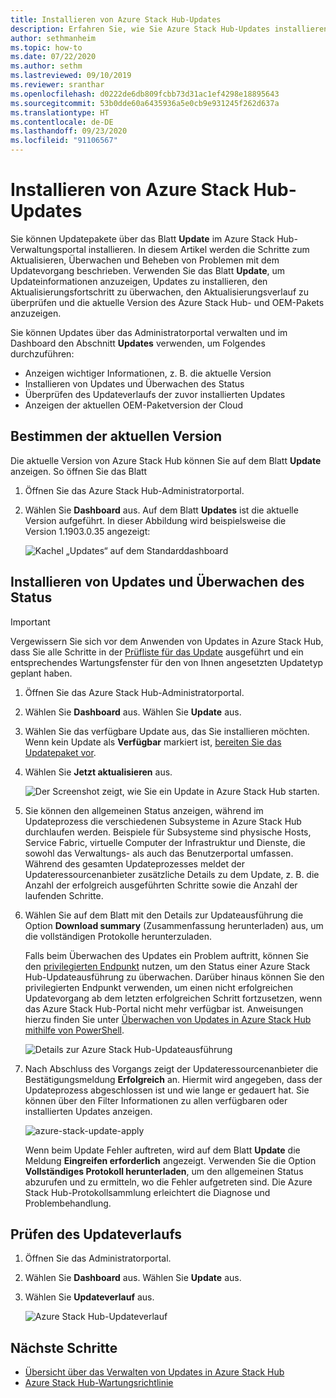```yaml
---
title: Installieren von Azure Stack Hub-Updates
description: Erfahren Sie, wie Sie Azure Stack Hub-Updates installieren.
author: sethmanheim
ms.topic: how-to
ms.date: 07/22/2020
ms.author: sethm
ms.lastreviewed: 09/10/2019
ms.reviewer: sranthar
ms.openlocfilehash: d0222de6db809fcbb73d31ac1ef4298e18895643
ms.sourcegitcommit: 53b0dde60a6435936a5e0cb9e931245f262d637a
ms.translationtype: HT
ms.contentlocale: de-DE
ms.lasthandoff: 09/23/2020
ms.locfileid: "91106567"
---
```

# <a name="install-azure-stack-hub-updates"></a>Installieren von Azure Stack Hub-Updates

Sie können Updatepakete über das Blatt **Update** im Azure Stack Hub-Verwaltungsportal installieren. In diesem Artikel werden die Schritte zum Aktualisieren, Überwachen und Beheben von Problemen mit dem Updatevorgang beschrieben. Verwenden Sie das Blatt **Update**, um Updateinformationen anzuzeigen, Updates zu installieren, den Aktualisierungsfortschritt zu überwachen, den Aktualisierungsverlauf zu überprüfen und die aktuelle Version des Azure Stack Hub- und OEM-Pakets anzuzeigen.

Sie können Updates über das Administratorportal verwalten und im Dashboard den Abschnitt **Updates** verwenden, um Folgendes durchzuführen:

- Anzeigen wichtiger Informationen, z. B. die aktuelle Version
- Installieren von Updates und Überwachen des Status
- Überprüfen des Updateverlaufs der zuvor installierten Updates
- Anzeigen der aktuellen OEM-Paketversion der Cloud

## <a name="determine-the-current-version"></a>Bestimmen der aktuellen Version

Die aktuelle Version von Azure Stack Hub können Sie auf dem Blatt **Update** anzeigen. So öffnen Sie das Blatt

1. Öffnen Sie das Azure Stack Hub-Administratorportal.

2. Wählen Sie **Dashboard** aus. Auf dem Blatt **Updates** ist die aktuelle Version aufgeführt. In dieser Abbildung wird beispielsweise die Version 1.1903.0.35 angezeigt:

    ![Kachel „Updates“ auf dem Standarddashboard](./media/azure-stack-update-apply/image1.png)

## <a name="install-updates-and-monitor-progress"></a>Installieren von Updates und Überwachen des Status

> [!IMPORTANT]
> Vergewissern Sie sich vor dem Anwenden von Updates in Azure Stack Hub, dass Sie alle Schritte in der [Prüfliste für das Update](release-notes-checklist.md) ausgeführt und ein entsprechendes Wartungsfenster für den von Ihnen angesetzten Updatetyp geplant haben.

1. Öffnen Sie das Azure Stack Hub-Administratorportal.

2. Wählen Sie **Dashboard** aus. Wählen Sie **Update** aus.

3. Wählen Sie das verfügbare Update aus, das Sie installieren möchten. Wenn kein Update als **Verfügbar** markiert ist, [bereiten Sie das Updatepaket vor](azure-stack-update-prepare-package.md).

4. Wählen Sie **Jetzt aktualisieren** aus.

    ![Der Screenshot zeigt, wie Sie ein Update in Azure Stack Hub starten.](./media/azure-stack-update-apply/image2.png)

5. Sie können den allgemeinen Status anzeigen, während im Updateprozess die verschiedenen Subsysteme in Azure Stack Hub durchlaufen werden. Beispiele für Subsysteme sind physische Hosts, Service Fabric, virtuelle Computer der Infrastruktur und Dienste, die sowohl das Verwaltungs- als auch das Benutzerportal umfassen. Während des gesamten Updateprozesses meldet der Updateressourcenanbieter zusätzliche Details zu dem Update, z. B. die Anzahl der erfolgreich ausgeführten Schritte sowie die Anzahl der laufenden Schritte.

6. Wählen Sie auf dem Blatt mit den Details zur Updateausführung die Option **Download summary** (Zusammenfassung herunterladen) aus, um die vollständigen Protokolle herunterzuladen.

    Falls beim Überwachen des Updates ein Problem auftritt, können Sie den [privilegierten Endpunkt](./azure-stack-privileged-endpoint.md) nutzen, um den Status einer Azure Stack Hub-Updateausführung zu überwachen. Darüber hinaus können Sie den privilegierten Endpunkt verwenden, um einen nicht erfolgreichen Updatevorgang ab dem letzten erfolgreichen Schritt fortzusetzen, wenn das Azure Stack Hub-Portal nicht mehr verfügbar ist. Anweisungen hierzu finden Sie unter [Überwachen von Updates in Azure Stack Hub mithilfe von PowerShell](azure-stack-update-monitor.md).

    ![Details zur Azure Stack Hub-Updateausführung](./media/azure-stack-update-apply/image3.png)

7. Nach Abschluss des Vorgangs zeigt der Updateressourcenanbieter die Bestätigungsmeldung **Erfolgreich** an. Hiermit wird angegeben, dass der Updateprozess abgeschlossen ist und wie lange er gedauert hat. Sie können über den Filter Informationen zu allen verfügbaren oder installierten Updates anzeigen.

    ![azure-stack-update-apply](./media/azure-stack-update-apply/image4.png)

    Wenn beim Update Fehler auftreten, wird auf dem Blatt **Update** die Meldung **Eingreifen erforderlich** angezeigt. Verwenden Sie die Option **Vollständiges Protokoll herunterladen**, um den allgemeinen Status abzurufen und zu ermitteln, wo die Fehler aufgetreten sind. Die Azure Stack Hub-Protokollsammlung erleichtert die Diagnose und Problembehandlung.

## <a name="review-update-history"></a>Prüfen des Updateverlaufs

1. Öffnen Sie das Administratorportal.

2. Wählen Sie **Dashboard** aus. Wählen Sie **Update** aus.

3. Wählen Sie **Updateverlauf** aus.

    ![Azure Stack Hub-Updateverlauf](./media/azure-stack-update-apply/image7.png)

## <a name="next-steps"></a>Nächste Schritte

- [Übersicht über das Verwalten von Updates in Azure Stack Hub](./azure-stack-updates.md)  
- [Azure Stack Hub-Wartungsrichtlinie](./azure-stack-servicing-policy.md)  

